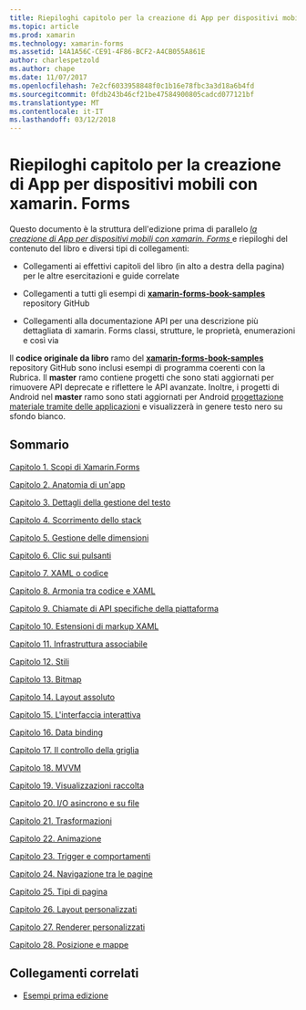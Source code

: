 ```yaml
---
title: Riepiloghi capitolo per la creazione di App per dispositivi mobili con xamarin. Forms
ms.topic: article
ms.prod: xamarin
ms.technology: xamarin-forms
ms.assetid: 14A1A56C-CE91-4F86-BCF2-A4CB055A861E
author: charlespetzold
ms.author: chape
ms.date: 11/07/2017
ms.openlocfilehash: 7e2cf6033958848f0c1b16e78fbc3a3d18a6b4fd
ms.sourcegitcommit: 0fdb243b46cf21be47584900805cadcd077121bf
ms.translationtype: MT
ms.contentlocale: it-IT
ms.lasthandoff: 03/12/2018
---
```

# <a name="chapter-summaries-for-creating-mobile-apps-with-xamarinforms"></a>Riepiloghi capitolo per la creazione di App per dispositivi mobili con xamarin. Forms

Questo documento è la struttura dell'edizione prima di parallelo [ *la creazione di App per dispositivi mobili con xamarin. Forms* ](~/xamarin-forms/creating-mobile-apps-xamarin-forms/index.md) e riepiloghi del contenuto del libro e diversi tipi di collegamenti:

- Collegamenti ai effettivi capitoli del libro (in alto a destra della pagina) per le altre esercitazioni e guide correlate

- Collegamenti a tutti gli esempi di [ **xamarin-forms-book-samples** ](https://github.com/xamarin/xamarin-forms-book-samples) repository GitHub

- Collegamenti alla documentazione API per una descrizione più dettagliata di xamarin. Forms classi, strutture, le proprietà, enumerazioni e così via

Il **codice originale da libro** ramo del [ **xamarin-forms-book-samples** ](https://github.com/xamarin/xamarin-forms-book-samples) repository GitHub sono inclusi esempi di programma coerenti con la Rubrica. Il **master** ramo contiene progetti che sono stati aggiornati per rimuovere API deprecate e riflettere le API avanzate. Inoltre, i progetti di Android nel **master** ramo sono stati aggiornati per Android [progettazione materiale tramite delle applicazioni](~/xamarin-forms/platform/android/index.md) e visualizzerà in genere testo nero su sfondo bianco.

## <a name="contents"></a>Sommario

[Capitolo 1. Scopi di Xamarin.Forms](chapter01.md)

[Capitolo 2. Anatomia di un'app](chapter02.md)

[Capitolo 3. Dettagli della gestione del testo](chapter03.md)

[Capitolo 4. Scorrimento dello stack](chapter04.md)

[Capitolo 5. Gestione delle dimensioni](chapter05.md)

[Capitolo 6. Clic sui pulsanti](chapter06.md)

[Capitolo 7. XAML o codice](chapter07.md)

[Capitolo 8. Armonia tra codice e XAML](chapter08.md)

[Capitolo 9. Chiamate di API specifiche della piattaforma](chapter09.md)

[Capitolo 10. Estensioni di markup XAML](chapter10.md)

[Capitolo 11. Infrastruttura associabile](chapter11.md)

[Capitolo 12. Stili](chapter12.md)

[Capitolo 13. Bitmap](chapter13.md)

[Capitolo 14. Layout assoluto](chapter14.md)

[Capitolo 15. L'interfaccia interattiva](chapter15.md)

[Capitolo 16. Data binding](chapter16.md)

[Capitolo 17. Il controllo della griglia](chapter17.md)

[Capitolo 18. MVVM](chapter18.md)

[Capitolo 19. Visualizzazioni raccolta](chapter19.md)

[Capitolo 20. I/O asincrono e su file](chapter20.md)

[Capitolo 21. Trasformazioni](chapter21.md)

[Capitolo 22. Animazione](chapter22.md)

[Capitolo 23. Trigger e comportamenti](chapter23.md)

[Capitolo 24. Navigazione tra le pagine](chapter24.md)

[Capitolo 25. Tipi di pagina](chapter25.md)

[Capitolo 26. Layout personalizzati](chapter26.md)

[Capitolo 27. Renderer personalizzati](chapter27.md)

[Capitolo 28. Posizione e mappe](chapter28.md)



## <a name="related-links"></a>Collegamenti correlati

- [Esempi prima edizione](https://github.com/xamarin/xamarin-forms-book-samples)
